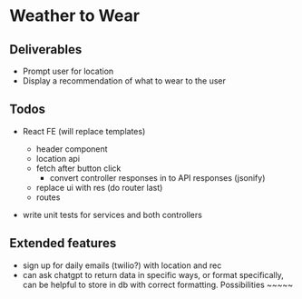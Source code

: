 # Weather to Wear

## Deliverables

- Prompt user for location
- Display a recommendation of what to wear to the user

## Todos

- React FE (will replace templates)
  - header component
  - location api
  - fetch after button click
    - convert controller responses in to API responses (jsonify)
  - replace ui with res (do router last)
  - routes

- write unit tests for services and both controllers

## Extended features

- sign up for daily emails (twilio?) with location and rec
- can ask chatgpt to return data in specific ways, or format specifically, can be helpful to store in db with correct formatting. Possibilities ~~~~~
